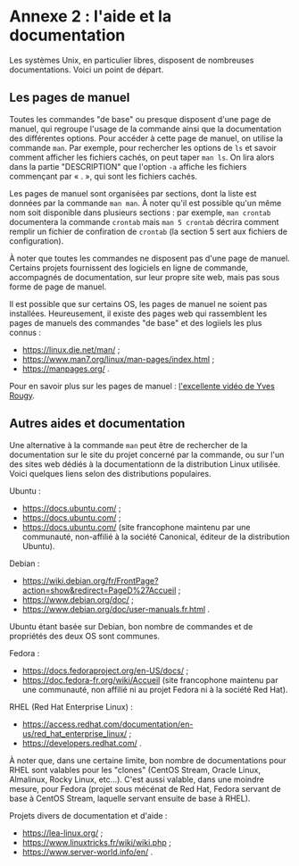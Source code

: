 # Annexe 2 : l'aide et la documentation

Les systèmes Unix, en particulier libres, disposent de nombreuses
documentations. Voici un point de départ.

## Les pages de manuel

Toutes les commandes "de base" ou presque disposent d'une page de manuel, qui
regroupe l'usage de la commande ainsi que la documentation des différentes
options. Pour accéder à cette page de manuel, on utilise la commande `man`. Par
exemple, pour rechercher les options de `ls` et savoir comment afficher les
fichiers cachés, on peut taper `man ls`. On lira alors dans la partie
"DESCRIPTION" que l'option `-a` affiche les fichiers commençant par « . », qui
sont les fichiers cachés.

Les pages de manuel sont organisées par sections, dont la liste est données par
la commande `man man`. À noter qu'il est possible qu'un même nom soit
disponible dans plusieurs sections : par exemple, `man crontab` documentera la
commande `crontab` mais `man 5 crontab` décrira comment remplir un fichier de
confiration de `crontab` (la section 5 sert aux fichiers de configuration).

À noter que toutes les commandes ne disposent pas d'une page de manuel.
Certains projets fournissent des logiciels en ligne de commande, accompagnés de
documentation, sur leur propre site web, mais pas sous forme de page de manuel.

Il est possible que sur certains OS, les pages de manuel ne soient pas
installées. Heureusement, il existe des pages web qui rassemblent les pages de
manuels des commandes "de base" et des logiiels les plus connus :

* https://linux.die.net/man/ ;
* https://www.man7.org/linux/man-pages/index.html ;
* https://manpages.org/ .

Pour en savoir plus sur les pages de manuel : [l'excellente vidéo de Yves
Rougy](https://www.youtube.com/watch?v=W5dsJzViQsA).

## Autres aides et documentation

Une alternative à la commande `man` peut être de rechercher de la documentation
sur le site du projet concerné par la commande, ou sur l'un des sites web
dédiés à la documentationn de la distribution Linux utilisée. Voici quelques
liens selon des distributions populaires.

Ubuntu :

* https://docs.ubuntu.com/ ;
* https://docs.ubuntu.com/ ;
* https://docs.ubuntu.com/ (site francophone maintenu par une communauté,
  non-affilié à la société Canonical, éditeur de la distribution Ubuntu).

Debian :

* https://wiki.debian.org/fr/FrontPage?action=show&redirect=PageD%27Accueil ;
* https://www.debian.org/doc/ ;
* https://www.debian.org/doc/user-manuals.fr.html .

Ubuntu étant basée sur Debian, bon nombre de commandes et de propriétés des
deux OS sont communes.

Fedora : 

* https://docs.fedoraproject.org/en-US/docs/ ;
* https://doc.fedora-fr.org/wiki/Accueil (site francophone maintenu par une
  communauté, non affilié ni au projet Fedora ni à la société Red Hat).

RHEL (Red Hat Enterprise Linux) :

* https://access.redhat.com/documentation/en-us/red_hat_enterprise_linux/ ;
* https://developers.redhat.com/ .

À noter que, dans une certaine limite, bon nombre de documentations pour RHEL
sont valables pour les "clones" (CentOS Stream, Oracle Linux, Almalinux, Rocky
Linux, etc...). C'est aussi valable, dans une moindre mesure, pour Fedora
(projet sous mécénat de Red Hat, Fedora servant de base à CentOS Stream,
laquelle servant ensuite de base à RHEL).

Projets divers de documentation et d'aide :

* https://lea-linux.org/ ;
* https://www.linuxtricks.fr/wiki/wiki.php ;
* https://www.server-world.info/en/ .
